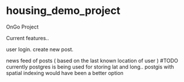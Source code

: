 # housing_demo_project
OnGo Project


Current features..

user login.
create new post.


news feed of posts ( based on the last known location of user )
#TODO
currently postgres is being used for storing lat and long.. 
postgis  with spatial indexing would have been a better option



